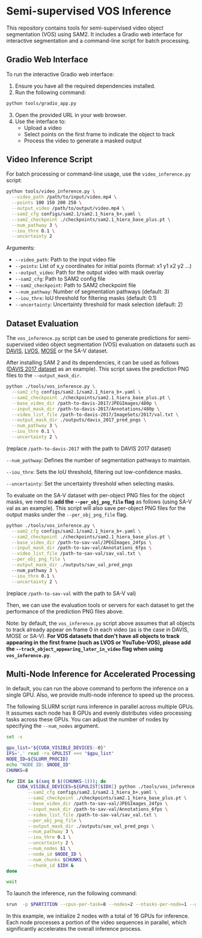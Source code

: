 # Semi-supervised VOS Inference

This repository contains tools for semi-supervised video object segmentation (VOS) using SAM2. It includes a Gradio web interface for interactive segmentation and a command-line script for batch processing.

## Gradio Web Interface

To run the interactive Gradio web interface:

1. Ensure you have all the required dependencies installed.
2. Run the following command:

```bash
python tools/gradio_app.py
```

3. Open the provided URL in your web browser.
4. Use the interface to:
   - Upload a video
   - Select points on the first frame to indicate the object to track
   - Process the video to generate a masked output

## Video Inference Script

For batch processing or command-line usage, use the `video_inference.py` script:

```bash
python tools/video_inference.py \
  --video_path /path/to/input/video.mp4 \
  --points 100 150 200 250 \
  --output_video /path/to/output/video.mp4 \
  --sam2_cfg configs/sam2.1/sam2.1_hiera_b+.yaml \
  --sam2_checkpoint ./checkpoints/sam2.1_hiera_base_plus.pt \
  --num_pathway 3 \
  --iou_thre 0.1 \
  --uncertainty 2
```

Arguments:
- `--video_path`: Path to the input video file
- `--points`: List of x,y coordinates for initial points (format: x1 y1 x2 y2 ...)
- `--output_video`: Path for the output video with mask overlay
- `--sam2_cfg`: Path to SAM2 config file
- `--sam2_checkpoint`: Path to SAM2 checkpoint file
- `--num_pathway`: Number of segmentation pathways (default: 3)
- `--iou_thre`: IoU threshold for filtering masks (default: 0.1)
- `--uncertainty`: Uncertainty threshold for mask selection (default: 2)

## Dataset Evaluation

The `vos_inference.py` script can be used to generate predictions for semi-supervised video object segmentation (VOS) evaluation on datasets such as [DAVIS](https://davischallenge.org/index.html),  [LVOS](https://lingyihongfd.github.io/lvos.github.io/), [MOSE](https://henghuiding.github.io/MOSE/) or the SA-V dataset.

After installing SAM 2 and its dependencies, it can be used as follows ([DAVIS 2017 dataset](https://davischallenge.org/davis2017/code.html) as an example). This script saves the prediction PNG files to the `--output_mask_dir`.
```bash
python ./tools/vos_inference.py \
  --sam2_cfg configs/sam2.1/sam2.1_hiera_b+.yaml \
  --sam2_checkpoint ./checkpoints/sam2.1_hiera_base_plus.pt \
  --base_video_dir /path-to-davis-2017/JPEGImages/480p \
  --input_mask_dir /path-to-davis-2017/Annotations/480p \
  --video_list_file /path-to-davis-2017/ImageSets/2017/val.txt \
  --output_mask_dir ./outputs/davis_2017_pred_pngs \
  --num_pathway 3 \
  --iou_thre 0.1 \
  --uncertainty 2 \
```
(replace `/path-to-davis-2017` with the path to DAVIS 2017 dataset)

<code>--num_pathway</code>: Defines the number of segmentation pathways to maintain.

<code>--iou_thre</code>: Sets the IoU threshold, filtering out low-confidence masks.

<code>--uncertainty</code>: Set the uncertainty threshold when selecting masks.


To evaluate on the SA-V dataset with per-object PNG files for the object masks, we need to **add the `--per_obj_png_file` flag** as follows (using SA-V val as an example). This script will also save per-object PNG files for the output masks under the `--per_obj_png_file` flag.
```bash
python ./tools/vos_inference.py \
  --sam2_cfg configs/sam2.1/sam2.1_hiera_b+.yaml \
  --sam2_checkpoint ./checkpoints/sam2.1_hiera_base_plus.pt \
  --base_video_dir /path-to-sav-val/JPEGImages_24fps \
  --input_mask_dir /path-to-sav-val/Annotations_6fps \
  --video_list_file /path-to-sav-val/sav_val.txt \
  --per_obj_png_file \
  --output_mask_dir ./outputs/sav_val_pred_pngs
  --num_pathway 3 \
  --iou_thre 0.1 \
  --uncertainty 2 \
```
(replace `/path-to-sav-val` with the path to SA-V val)

Then, we can use the evaluation tools or servers for each dataset to get the performance of the prediction PNG files above.

Note: by default, the `vos_inference.py` script above assumes that all objects to track already appear on frame 0 in each video (as is the case in DAVIS, MOSE or SA-V). **For VOS datasets that don't have all objects to track appearing in the first frame (such as LVOS or YouTube-VOS), please add the `--track_object_appearing_later_in_video` flag when using `vos_inference.py`**.


## Multi-Node Inference for Accelerated Processing
In default, you can run the above command to perform the inference on a single GPU. 
Also, we provide multi-node inference to speed up the process.

The following SLURM script runs inference in parallel across multiple GPUs. It assumes each node has 8 GPUs and evenly distributes video processing tasks across these GPUs. You can adjust the number of nodes by specifying the `--num_nodes` argument.

```bash
set -x

gpu_list="${CUDA_VISIBLE_DEVICES:-0}"
IFS=',' read -ra GPULIST <<< "$gpu_list"
NODE_ID=${SLURM_PROCID}
echo "NODE ID: $NODE_ID"
CHUNKS=8

for IDX in $(seq 0 $((CHUNKS-1))); do
    CUDA_VISIBLE_DEVICES=${GPULIST[$IDX]} python ./tools/vos_inference.py \
        --sam2_cfg configs/sam2.1/sam2.1_hiera_b+.yaml \
        --sam2_checkpoint ./checkpoints/sam2.1_hiera_base_plus.pt \
        --base_video_dir /path-to-sav-val/JPEGImages_24fps \
        --input_mask_dir /path-to-sav-val/Annotations_6fps \
        --video_list_file /path-to-sav-val/sav_val.txt \
        --per_obj_png_file \
        --output_mask_dir ./outputs/sav_val_pred_pngs \
        --num_pathway 3 \
        --iou_thre 0.1 \
        --uncertainty 2 \
        --num_nodes $1 \
        --node_id $NODE_ID \
        --num_chunks $CHUNKS \
        --chunk_id $IDX &
done

wait
```

To launch the inference, run the following command:
```bash
srun  -p $PARTITION --cpus-per-task=8 --nodes=2 --ntasks-per-node=1 --gres=gpu:8 bash inference.sh 2
```
In this example, we initialize 2 nodes with a total of 16 GPUs for inference. Each node processes a portion of the video sequences in parallel, which significantly accelerates the overall inference process.
